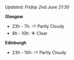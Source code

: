 *Updated: Friday 2nd June 21:30*

**Glasgow**

* 23h - 7h: :partly_sunny: Partly Cloudy
* 8h - 10h: :sunny: Clear

**Edinburgh**

* 23h - 10h: :partly_sunny: Partly Cloudy
